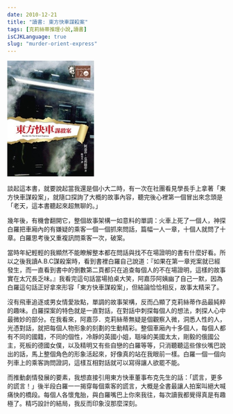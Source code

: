 ```yaml
---
date: 2010-12-21
title: "讀書: 東方快車謀殺案"
tags: [克莉絲蒂推理小說,讀書]
isCJKLanguage: true
slug: "murder-orient-express"
---
```

![東方快車謀殺案](/img/book/orient-murder.jpg#left)

談起這本書，就要說起當我還是個小大二時，有一次在社團看見學長手上拿著「東方快車謀殺案」，就隨口探詢了大概的故事內容，聽完後心裡第一個冒出來念頭是「老天，這本書聽起來超無聊的。」

幾年後，有機會翻開它，整個故事架構一如意料的單調：火車上死了一個人，神探白羅把車廂內的有嫌疑的乘客一個一個抓來問話，篇幅一人一章，十個人就問了十章。白羅思考後又重複訊問乘客一次，破案。

當時年紀輕輕的我顯然不能瞭解整本都在問話與找不在場證明的書有什麼好看。所以之後我讀A.B.C謀殺案時，看到書裡白羅自己說道：『如果在第一章兇案就已經發生，而一直看到書中的倒數第二頁都只在追查每個人的不在場證明，這樣的故事實在太冗長乏味。』我看完這句話當場拍桌大笑，阿嘉莎阿姨幽了自己一默，因為白羅這句話正好拿來形容「東方快車謀殺案」，但結論恰恰相反，故事太精采了。

沒有飛車追逐或男女情愛妝點，單調的故事架構，反而凸顯了克莉絲蒂作品最純粹的趣味。白羅探案的特色就是一直對話，在對話中刺探每個人的想法，刺探人心中最微妙的部分。在我看來，阿嘉莎．克莉絲蒂無疑是個觀察入微，洞悉人性的人，光憑對話，就把每個人物形象的刻劃的生動精彩。整個車廂內十多個人，每個人都有不同的國籍，不同的個性，冷靜的英國小姐，聒噪的美國太太，剛毅的俄國公主，死板的德國女僕，以及精明又有些自戀的白羅等等，只消聽聽這些傢伙嘴巴說出的話，馬上整個角色的形象活起來，好像真的站在我眼前一樣。白羅一個一個向列車上的乘客詢問證詞，這樣互相對話就可以寫得讓人欲罷不能。

而推動劇情發展的要素，我想直接引用東方快車董事布克先生的話：「謊言，更多的謊言！」後半段白羅一一揭穿每個乘客的謊言，大概是全書最讓人拍案叫絕大喊痛快的橋段。每個人各懷鬼胎，與白羅嘴巴上你來我往，每次讀我都覺得真是有趣極了。精巧設計的結局，我反而印象沒那麼深刻。
